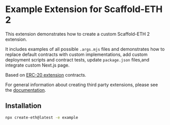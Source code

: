 # Example Extension for Scaffold-ETH 2

This extension demonstrates how to create a custom Scaffold-ETH 2 extension.

It includes examples of all possible `.args.mjs` files and demonstrates how to replace default contracts with custom implementations, add custom deployment scripts and contract tests, update `package.json` files,and integrate custom Next.js page.

Based on [ERC-20 extension](https://github.com/scaffold-eth/create-eth-extensions/tree/erc-20) contracts.

For general information about creating third party extensions, please see the [documentation](https://github.com/scaffold-eth/create-eth/blob/main/contributors/THIRD-PARTY-EXTENSION.md).

## Installation

```bash
npx create-eth@latest -e example
```
